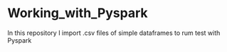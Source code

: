 # Working_with_Pyspark
In this repository I import .csv files of simple dataframes to rum test with Pyspark
